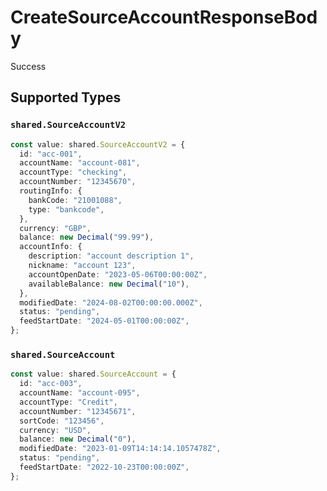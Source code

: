 # CreateSourceAccountResponseBody

Success


## Supported Types

### `shared.SourceAccountV2`

```typescript
const value: shared.SourceAccountV2 = {
  id: "acc-001",
  accountName: "account-081",
  accountType: "checking",
  accountNumber: "12345670",
  routingInfo: {
    bankCode: "21001088",
    type: "bankcode",
  },
  currency: "GBP",
  balance: new Decimal("99.99"),
  accountInfo: {
    description: "account description 1",
    nickname: "account 123",
    accountOpenDate: "2023-05-06T00:00:00Z",
    availableBalance: new Decimal("10"),
  },
  modifiedDate: "2024-08-02T00:00:00.000Z",
  status: "pending",
  feedStartDate: "2024-05-01T00:00:00Z",
};
```

### `shared.SourceAccount`

```typescript
const value: shared.SourceAccount = {
  id: "acc-003",
  accountName: "account-095",
  accountType: "Credit",
  accountNumber: "12345671",
  sortCode: "123456",
  currency: "USD",
  balance: new Decimal("0"),
  modifiedDate: "2023-01-09T14:14:14.1057478Z",
  status: "pending",
  feedStartDate: "2022-10-23T00:00:00Z",
};
```

